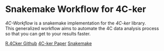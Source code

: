 # Snakemake Workflow for 4C-ker

*4C-Workflow* is a snakemake implementation for the *4C-ker* library.  
This generalized workflow aims to automate the 4C data analysis process  
so that you can get to your results faster. 

[R.4Cker Github](https://github.com/rr1859/R.4Cker)
[4C-ker Paper](http://journals.plos.org/ploscompbiol/article?id=10.1371%2Fjournal.pcbi.1004780)
[Snakemake](https://bitbucket.org/snakemake/snakemake/wiki/Home)
